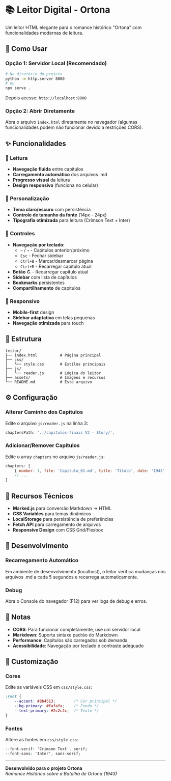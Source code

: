 # 📚 Leitor Digital - Ortona

Um leitor HTML elegante para o romance histórico "Ortona" com funcionalidades modernas de leitura.

## 🚀 Como Usar

### Opção 1: Servidor Local (Recomendado)
```bash
# No diretório do projeto
python -m http.server 8000
# ou
npx serve .
```

Depois acesse: `http://localhost:8000`

### Opção 2: Abrir Diretamente
Abra o arquivo `index.html` diretamente no navegador (algumas funcionalidades podem não funcionar devido a restrições CORS).

## ✨ Funcionalidades

### 📖 Leitura
- **Navegação fluida** entre capítulos
- **Carregamento automático** dos arquivos .md
- **Progresso visual** da leitura
- **Design responsivo** (funciona no celular)

### 🎨 Personalização
- **Tema claro/escuro** com persistência
- **Controle de tamanho da fonte** (14px - 24px)
- **Tipografia otimizada** para leitura (Crimson Text + Inter)

### 🔧 Controles
- **Navegação por teclado:**
  - `←` / `→` - Capítulos anterior/próximo
  - `Esc` - Fechar sidebar
  - `Ctrl+B` - Marcar/desmarcar página
  - `Ctrl+R` - Recarregar capítulo atual
- **Botão ↻** - Recarregar capítulo atual
- **Sidebar** com lista de capítulos
- **Bookmarks** persistentes
- **Compartilhamento** de capítulos

### 📱 Responsivo
- **Mobile-first** design
- **Sidebar adaptativa** em telas pequenas
- **Navegação otimizada** para touch

## 📁 Estrutura

```
leitor/
├── index.html          # Página principal
├── css/
│   └── style.css       # Estilos principais
├── js/
│   └── reader.js       # Lógica do leitor
├── assets/             # Imagens e recursos
└── README.md           # Este arquivo
```

## ⚙️ Configuração

### Alterar Caminho dos Capítulos
Edite o arquivo `js/reader.js` na linha 3:
```javascript
chaptersPath: '../capitulos-finais V2 - Story/',
```

### Adicionar/Remover Capítulos
Edite o array `chapters` no arquivo `js/reader.js`:
```javascript
chapters: [
    { number: 1, file: 'Capitulo_01.md', title: 'Título', date: '1943' },
    // ...
]
```

## 🎯 Recursos Técnicos

- **Marked.js** para conversão Markdown → HTML
- **CSS Variables** para temas dinâmicos
- **LocalStorage** para persistência de preferências
- **Fetch API** para carregamento de arquivos
- **Responsive Design** com CSS Grid/Flexbox

## 🔧 Desenvolvimento

### Recarregamento Automático
Em ambiente de desenvolvimento (localhost), o leitor verifica mudanças nos arquivos .md a cada 5 segundos e recarrega automaticamente.

### Debug
Abra o Console do navegador (F12) para ver logs de debug e erros.

## 📝 Notas

- **CORS**: Para funcionar completamente, use um servidor local
- **Markdown**: Suporta sintaxe padrão do Markdown
- **Performance**: Capítulos são carregados sob demanda
- **Acessibilidade**: Navegação por teclado e contraste adequado

## 🎨 Customização

### Cores
Edite as variáveis CSS em `css/style.css`:
```css
:root {
    --accent: #8b4513;        /* Cor principal */
    --bg-primary: #fafafa;    /* Fundo */
    --text-primary: #2c2c2c;  /* Texto */
}
```

### Fontes
Altere as fontes em `css/style.css`:
```css
--font-serif: 'Crimson Text', serif;
--font-sans: 'Inter', sans-serif;
```

---

**Desenvolvido para o projeto Ortona**  
*Romance Histórico sobre a Batalha de Ortona (1943)*
